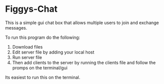 # Figgys-Chat
This is a simple gui chat box that allows multiple users to join and exchange messages.

To run this program do the following:
  1. Download files
  2. Edit server file by adding your local host
  3. Run server file
  4. Then add clients to the server by running the clients file and follow the promps on the terminal/gui

Its easiest to run this on the terminal.

